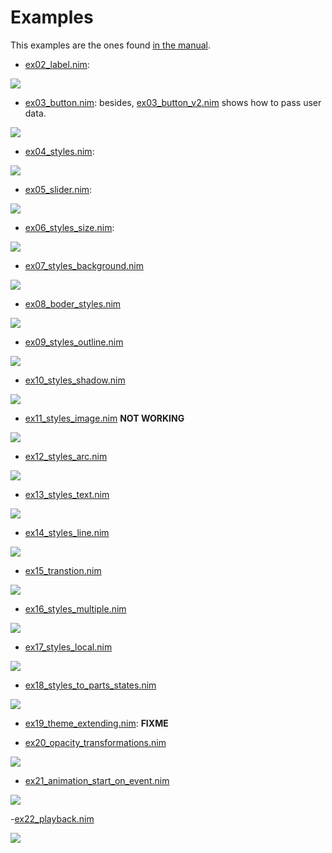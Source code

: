 # Examples
This examples are the ones found [in the manual](https://docs.lvgl.io/master/examples.html#get-started).


- [ex02_label.nim](https://github.com/mantielero/lvgl.nim/blob/main/examples/ex02_label.nim):

![](https://i.imgur.com/DbfLB9b.png)

- [ex03_button.nim](https://github.com/mantielero/lvgl.nim/blob/main/examples/ex03_button.nim): besides, [ex03_button_v2.nim](https://github.com/mantielero/lvgl.nim/blob/main/examples/ex03_button_v2.nim) shows how to pass user data.

![](https://i.imgur.com/CYb9WkA.png)

- [ex04_styles.nim](https://github.com/mantielero/lvgl.nim/blob/main/examples/ex04_styles.nim):

![](https://i.imgur.com/aRAqUTP.png)

- [ex05_slider.nim](https://github.com/mantielero/lvgl.nim/blob/main/examples/ex05_slider.nim):

![](https://i.imgur.com/YuDWE8C.png)

- [ex06_styles_size.nim](https://github.com/mantielero/lvgl.nim/blob/main/examples/ex06_styles_size.nim):

![](https://i.imgur.com/DcNBtUA.png)

- [ex07_styles_background.nim](https://github.com/mantielero/lvgl.nim/blob/main/examples/ex07_styles_background.nim)

![](https://i.imgur.com/rlsRq8R.png)

- [ex08_boder_styles.nim](https://github.com/mantielero/lvgl.nim/blob/main/examples/ex08_boder_styles.nim)

![](https://i.imgur.com/KCXUfUo.png)

- [ex09_styles_outline.nim](https://github.com/mantielero/lvgl.nim/blob/main/examples/ex09_styles_outline.nim)

![](https://i.imgur.com/zdNGlVB.png)


- [ex10_styles_shadow.nim](https://github.com/mantielero/lvgl.nim/blob/main/examples/ex10_styles_shadow.nim)

![](https://i.imgur.com/95QNCY9.png)

- [ex11_styles_image.nim](https://github.com/mantielero/lvgl.nim/blob/main/examples/ex11_styles_image.nim) **NOT WORKING**

![](https://i.imgur.com/FY3Bqyo.png)

- [ex12_styles_arc.nim](https://github.com/mantielero/lvgl.nim/blob/main/examples/ex12_styles_arc.nim)

![](https://i.imgur.com/WWR4k6a.png)

- [ex13_styles_text.nim](https://github.com/mantielero/lvgl.nim/blob/main/examples/ex13_styles_text.nim)

![](https://i.imgur.com/Wv0vhnW.png)


- [ex14_styles_line.nim](https://github.com/mantielero/lvgl.nim/blob/main/examples/ex14_styles_line.nim)

![](https://i.imgur.com/7cC2Xbc.png)


- [ex15_transtion.nim](https://github.com/mantielero/lvgl.nim/blob/main/examples/ex15_transtion.nim)

![](https://i.imgur.com/5YsjQOY.png)

- [ex16_styles_multiple.nim](https://github.com/mantielero/lvgl.nim/blob/main/examples/ex16_styles_multiple.nim)

![](https://i.imgur.com/9grRhYo.png)


- [ex17_styles_local.nim](https://github.com/mantielero/lvgl.nim/blob/main/examples/ex17_styles_local.nim)

![](https://i.imgur.com/0eMNk6X.png)


- [ex18_styles_to_parts_states.nim](https://github.com/mantielero/lvgl.nim/blob/main/examples/ex18_styles_to_parts_states.nim)

![](https://i.imgur.com/JmEwDFG.png)

- [ex19_theme_extending.nim](https://github.com/mantielero/lvgl.nim/blob/main/examples/ex19_theme_extending.nim): **FIXME**

- [ex20_opacity_transformations.nim](https://github.com/mantielero/lvgl.nim/blob/main/examples/ex20_opacity_transformations.nim)

![](https://i.imgur.com/yzGoyQo.png)


- [ex21_animation_start_on_event.nim](https://github.com/mantielero/lvgl.nim/blob/main/examples/ex21_animation_start_on_event.nim)


![](https://i.imgur.com/MQhJCR8.png)

-[ex22_playback.nim](https://github.com/mantielero/lvgl.nim/blob/main/examples/ex22_playback.nim)

![](https://i.imgur.com/AwJIfeo.png)